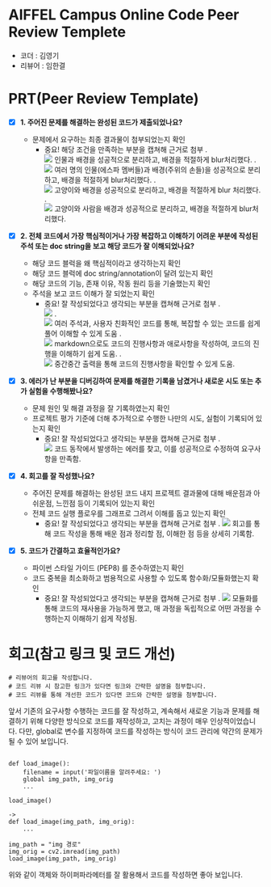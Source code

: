# AIFFEL Campus Online Code Peer Review Templete
- 코더 : 김영기
- 리뷰어 : 임한결

# PRT(Peer Review Template)
- [X]  **1. 주어진 문제를 해결하는 완성된 코드가 제출되었나요?**
    - 문제에서 요구하는 최종 결과물이 첨부되었는지 확인
        - 중요! 해당 조건을 만족하는 부분을 캡쳐해 근거로 첨부
    .  
    ![](images/result1.png)
    인물과 배경을 성공적으로 분리하고, 배경을 적절하게 blur처리했다.
    .  
    ![](images/result2.png)
    여러 명의 인물(에스파 멤버들)과 배경(주위의 손들)을 성공적으로 분리하고, 배경을 적절하게 blur처리했다.
    .  
    ![](images/result3.png)
    고양이와 배경을 성공적으로 분리하고, 배경을 적절하게 blur 처리했다.
    .  
    ![](images/result4.png)
    고양이와 사람을 배경과 성공적으로 분리하고, 배경을 적절하게 blur처리했다.


- [X]  **2. 전체 코드에서 가장 핵심적이거나 가장 복잡하고 이해하기 어려운 부분에 작성된 
주석 또는 doc string을 보고 해당 코드가 잘 이해되었나요?**
    - 해당 코드 블럭을 왜 핵심적이라고 생각하는지 확인
    - 해당 코드 블럭에 doc string/annotation이 달려 있는지 확인
    - 해당 코드의 기능, 존재 이유, 작동 원리 등을 기술했는지 확인
    - 주석을 보고 코드 이해가 잘 되었는지 확인
        - 중요! 잘 작성되었다고 생각되는 부분을 캡쳐해 근거로 첨부
    .  
    ![](images/code_annotation0.png)
    .  
    ![](images/code_annotation1.png)
    여러 주석과, 사용자 친화적인 코드를 통해, 복잡할 수 있는 코드를 쉽게 풀어 이해할 수 있게 도움
    .  
    ![](images/code_annotation2.png)
    markdown으로도 코드의 진행사항과 애로사항을 작성하여, 코드의 진행을 이해하기 쉽게 도움.
    .  
    ![](images/code_annotation3.png)
    중간중간 출력을 통해 코드의 진행사항을 확인할 수 있게 도움.
        
- [X]  **3. 에러가 난 부분을 디버깅하여 문제를 해결한 기록을 남겼거나
새로운 시도 또는 추가 실험을 수행해봤나요?**
    - 문제 원인 및 해결 과정을 잘 기록하였는지 확인
    - 프로젝트 평가 기준에 더해 추가적으로 수행한 나만의 시도, 
    실험이 기록되어 있는지 확인
        - 중요! 잘 작성되었다고 생각되는 부분을 캡쳐해 근거로 첨부
    .  
    ![](images/error.png)
    코드 동작에서 발생하는 에러를 찾고, 이를 성공적으로 수정하여 요구사항을 만족함.

- [X]  **4. 회고를 잘 작성했나요?**
    - 주어진 문제를 해결하는 완성된 코드 내지 프로젝트 결과물에 대해
    배운점과 아쉬운점, 느낀점 등이 기록되어 있는지 확인
    - 전체 코드 실행 플로우를 그래프로 그려서 이해를 돕고 있는지 확인
        - 중요! 잘 작성되었다고 생각되는 부분을 캡쳐해 근거로 첨부
    .
    ![](images/remind.png)
    회고를 통해 코드 작성을 통해 배운 점과 정리할 점, 이해한 점 등을 상세히 기록함.

- [X]  **5. 코드가 간결하고 효율적인가요?**
    - 파이썬 스타일 가이드 (PEP8) 를 준수하였는지 확인
    - 코드 중복을 최소화하고 범용적으로 사용할 수 있도록 함수화/모듈화했는지 확인
        - 중요! 잘 작성되었다고 생각되는 부분을 캡쳐해 근거로 첨부
    .
    ![](images/solution.png)
    모듈화를 통해 코드의 재사용을 가능하게 했고, 매 과정을 독립적으로 어떤 과정을 수행하는지
    이해하기 쉽게 작성됨.

# 회고(참고 링크 및 코드 개선)
```
# 리뷰어의 회고를 작성합니다.
# 코드 리뷰 시 참고한 링크가 있다면 링크와 간략한 설명을 첨부합니다.
# 코드 리뷰를 통해 개선한 코드가 있다면 코드와 간략한 설명을 첨부합니다.
```
앞서 기존의 요구사항 수행하는 코드를 잘 작성하고, 계속해서 새로운 기능과 문제를 해결하기 위해
다양한 방식으로 코드를 재작성하고, 고치는 과정이 매우 인상적이었습니다.
다만, global로 변수를 지정하여 코드를 작성하는 방식이 코드 관리에 약간의 문제가 될 수 있어 보입니다.

<pre><code>
def load_image():
    filename = input('파일이름을 알려주세요: ')
    global img_path, img_orig
    ...

load_image()

->
def load_image(img_path, img_orig):
    ...

img_path = "img 경로"
img_orig = cv2.imread(img_path)
load_image(img_path, img_orig)
</code></pre>

위와 같이 객체와 하이퍼파라메터를 잘 활용해서 코드를 작성하면 좋아 보입니다.
```
